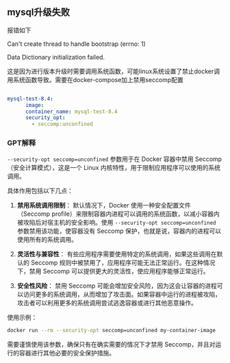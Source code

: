 ## mysql升级失败

报错如下

Can't create thread to handle bootstrap (errno: 1)

Data Dictionary initialization failed.

这是因为进行版本升级时需要调用系统函数，可能linux系统设置了禁止docker调用系统函数导致。需要在docker-compose加上禁用seccomp配置

```yaml

mysql-test-8.4:
      image: 
      container_name: mysql-test-8.4
      security_opt:
        - seccomp:unconfined

```

### GPT解释

`--security-opt seccomp=unconfined` 参数用于在 Docker 容器中禁用 Seccomp（安全计算模式），这是一个 Linux 内核特性，用于限制应用程序可以使用的系统调用。

具体作用包括以下几点：

1. **禁用系统调用限制**：
   默认情况下，Docker 使用一种安全配置文件（Seccomp profile）来限制容器内进程可以调用的系统函数，以减小容器内被攻陷后对宿主机的安全影响。使用 `--security-opt seccomp=unconfined` 参数禁用该功能，使容器没有 Seccomp 保护，也就是说，容器内的进程可以使用所有的系统调用。

2. **灵活性与兼容性**：
   有些应用程序需要使用特定的系统调用，如果这些调用在默认的 Seccomp 规则中被禁用了，应用程序可能无法正常运行。在这种情况下，禁用 Seccomp 可以提供更大的灵活性，使应用程序能够正常运行。

3. **安全性风险**：
   禁用 Seccomp 可能会增加安全风险，因为这会让容器的进程可以访问更多的系统调用，从而增加了攻击面。如果容器中运行的进程被攻陷，攻击者可以利用更多的系统调用尝试逃逸容器或进行其他恶意操作。

使用示例：

```sh
docker run --rm --security-opt seccomp=unconfined my-container-image
```

需要谨慎使用该参数，确保只有在确实需要的情况下才禁用 Seccomp，并且对运行的容器进行其他必要的安全保护措施。